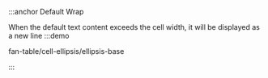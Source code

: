 :::anchor Default Wrap

When the default text content exceeds the cell width, it will be displayed as a new line
:::demo

fan-table/cell-ellipsis/ellipsis-base

:::
